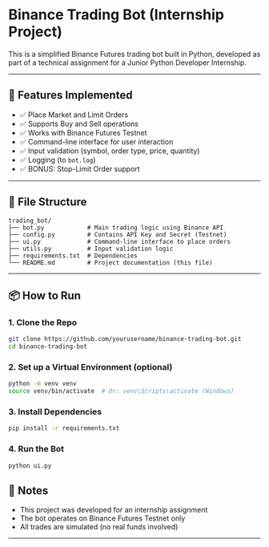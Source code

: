 # Binance Trading Bot (Internship Project)

This is a simplified Binance Futures trading bot built in Python, developed as part of a technical assignment for a Junior Python Developer Internship.

---

## 🔧 Features Implemented

* ✅ Place Market and Limit Orders
* ✅ Supports Buy and Sell operations
* ✅ Works with Binance Futures Testnet
* ✅ Command-line interface for user interaction
* ✅ Input validation (symbol, order type, price, quantity)
* ✅ Logging (to `bot.log`)
* ✅ BONUS: Stop-Limit Order support

---

## 📁 File Structure

```
trading_bot/
├── bot.py            # Main trading logic using Binance API
├── config.py         # Contains API Key and Secret (Testnet)
├── ui.py             # Command-line interface to place orders
├── utils.py          # Input validation logic
├── requirements.txt  # Dependencies
└── README.md         # Project documentation (this file)
```

---

## 📦 How to Run

### 1. Clone the Repo

```bash
git clone https://github.com/yourusername/binance-trading-bot.git
cd binance-trading-bot
```

### 2. Set up a Virtual Environment (optional)

```bash
python -m venv venv
source venv/bin/activate  # Or: venv\Scripts\activate (Windows)
```

### 3. Install Dependencies

```bash
pip install -r requirements.txt
```

### 4. Run the Bot

```bash
python ui.py
```

## 💬 Notes

* This project was developed for an internship assignment
* The bot operates on Binance Futures Testnet only
* All trades are simulated (no real funds involved)

---
